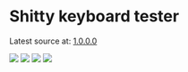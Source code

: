 # Shitty keyboard tester


 
Latest source at: <a href="https://github.com/tadaHrd/Shitty-keyboard-tester/tree/1.0.0.0">1.0.0.0</a>


<img src="https://imgur.com/2EQII1y"></img>
<img src="https://imgur.com/5Oq7cId"></img>
<img src="https://imgur.com/OtykKUl"></img>
<img src="https://imgur.com/jzCxdse"></img>
